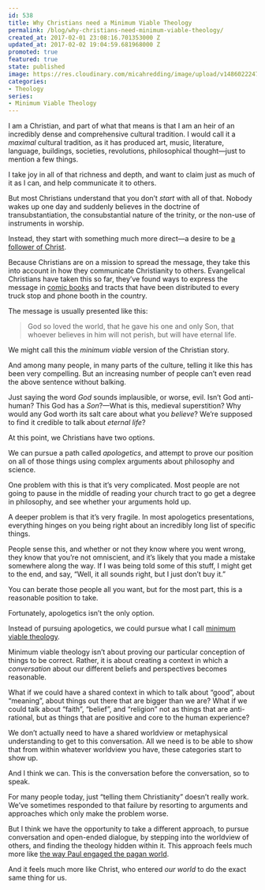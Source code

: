 ```yaml
---
id: 538
title: Why Christians need a Minimum Viable Theology
permalink: /blog/why-christians-need-minimum-viable-theology/
created_at: 2017-02-01 23:08:16.701353000 Z
updated_at: 2017-02-02 19:04:59.681968000 Z
promoted: true
featured: true
state: published
image: https://res.cloudinary.com/micahredding/image/upload/v1486022247/mg44jjozxckbpvznnljw.jpg
categories:
- Theology
series:
- Minimum Viable Theology
---
```

I am a Christian, and part of what that means is that I am an heir of an incredibly dense and comprehensive cultural tradition. I would call it a *maximal* cultural tradition, as it has produced art, music, literature, language, buildings, societies, revolutions, philosophical thought—just to mention a few things.

I take joy in all of that richness and depth, and want to claim just as much of it as I can, and help communicate it to others.

But most Christians understand that you don’t *start* with all of that. Nobody wakes up one day and suddenly believes in the doctrine of transubstantiation, the consubstantial nature of the trinity, or the non-use of instruments in worship. 

Instead, they start with something much more direct—a desire to be [a follower of Christ](https://medium.com/@micahredding/what-does-it-mean-to-be-a-christian-721ac39a1c7e#.eewdl3gfs).

Because Christians are on a mission to spread the message, they take this into account in how they communicate Christianity to others. Evangelical Christians have taken this so far, they’ve found ways to express the message in [comic books](https://www.instagram.com/p/BL9lNVHANwI/?taken-by=micahredding) and tracts that have been distributed to every truck stop and phone booth in the country.

The message is usually presented like this: 

> God so loved the world, that he gave his one and only Son, that whoever believes in him will not perish, but will have eternal life.

We might call this the *minimum viable* version of the Christian story.

And among many people, in many parts of the culture, telling it like this has been very compelling. But an increasing number of people can’t even read the above sentence without balking. 

Just saying the word *God* sounds implausible, or worse, evil. Isn’t God anti-human? This God has a *Son*?—What is this, medieval superstition? Why would any God worth its salt care about what you *believe*? We’re supposed to find it credible to talk about *eternal life*?

At this point, we Christians have two options. 

We can pursue a path called *apologetics*, and attempt to prove our position on all of those things using complex arguments about philosophy and science. 

One problem with this is that it’s very complicated. Most people are not going to pause in the middle of reading your church tract to go get a degree in philosophy, and see whether your arguments hold up. 

A deeper problem is that it’s very fragile. In most apologetics presentations, everything hinges on you being right about an incredibly long list of specific things.

People sense this, and whether or not they know where you went wrong, they know that you’re not omniscient, and it’s likely that you made a mistake somewhere along the way. If I was being told some of this stuff, I might get to the end, and say, “Well, it all sounds right, but I just don’t buy it.”

You can berate those people all you want, but for the most part, this is a reasonable position to take.

Fortunately, apologetics isn’t the only option.

Instead of pursuing apologetics, we could pursue what I call [minimum viable theology](http://micahredding.com/blog/minimum-viable-theology-good-wins). 

Minimum viable theology isn’t about proving our particular conception of things to be correct. Rather, it is about creating a context in which a *conversation* about our different beliefs and perspectives becomes reasonable.

What if we could have a shared context in which to talk about “good”, about “meaning”, about things out there that are bigger than we are? What if we could talk about “faith”, “belief”, and “religion” not as things that are anti-rational, but as things that are positive and core to the human experience?

We don’t actually need to have a shared worldview or metaphysical understanding to get to this conversation. All we need is to be able to show that from within whatever worldview you have, these categories start to show up.

And I think we can. This is the conversation before the conversation, so to speak. 

For many people today, just “telling them Christianity” doesn’t really work. We’ve sometimes responded to that failure by resorting to arguments and approaches which only make the problem worse.

But I think we have the opportunity to take a different approach, to pursue conversation and open-ended dialogue, by stepping into the worldview of others, and finding the theology hidden within it. This approach feels much more like [the way Paul engaged the pagan world](http://micahredding.com/blog/2015/11/16/mars-hill). 

And it feels much more like Christ, who entered *our world* to do the exact same thing for us.
